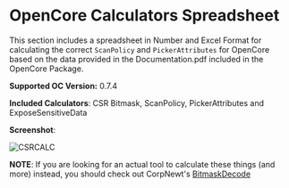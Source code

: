 # OpenCore Calculators Spreadsheet

This section includes a spreadsheet in Number and Excel Format for calculating the correct `ScanPolicy` and `PickerAttributes` for OpenCore based on the data provided in the Documentation.pdf included in the OpenCore Package.

**Supported OC Version:** 0.7.4

**Included Calculators**: CSR Bitmask, ScanPolicy, PickerAttributes and ExposeSensitiveData

**Screenshot**:

![CSRCALC](https://user-images.githubusercontent.com/76865553/134296424-0176d675-a807-4221-b185-c976e5b6e533.png)

**NOTE**: If you are looking for an actual tool to calculate these things (and more) instead, you should check out CorpNewt's [BitmaskDecode](https://github.com/corpnewt/BitmaskDecode) 
